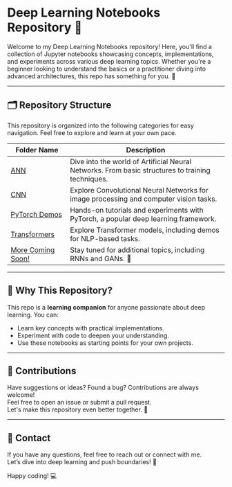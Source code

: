 # Deep Learning Notebooks Repository 📘

Welcome to my Deep Learning Notebooks repository! Here, you'll find a collection of Jupyter notebooks showcasing concepts, implementations, and experiments across various deep learning topics. Whether you're a beginner looking to understand the basics or a practitioner diving into advanced architectures, this repo has something for you. 🚀  

----

## 🗂️ Repository Structure  

This repository is organized into the following categories for easy navigation. Feel free to explore and learn at your own pace.  

| **Folder Name**                              | **Description**                                                                                       |  
|----------------------------------------------|-------------------------------------------------------------------------------------------------------|  
| [ANN](https://github.com/SHRISH01/Deep-Learning-Basics/tree/main/ANN)                | Dive into the world of Artificial Neural Networks. From basic structures to training techniques.       |  
| [CNN](https://github.com/SHRISH01/Deep-Learning-Basics/tree/main/CNN)                | Explore Convolutional Neural Networks for image processing and computer vision tasks.                  |  
| [PyTorch Demos](https://github.com/SHRISH01/Deep-Learning-Basics/tree/main/Pytorch)  | Hands-on tutorials and experiments with PyTorch, a popular deep learning framework.                   |  
| [Transformers](https://github.com/SHRISH01/Deep-Learning-Basics/tree/main/Transformers) | Explore Transformer models, including demos for NLP-based tasks.                                      |  
| [More Coming Soon!](#)                        | Stay tuned for additional topics, including RNNs and GANs. 🎉                                         |  


------------

## 🧠 Why This Repository?  

This repo is a **learning companion** for anyone passionate about deep learning. You can:  
- Learn key concepts with practical implementations.  
- Experiment with code to deepen your understanding.  
- Use these notebooks as starting points for your own projects.  

---

## 🤝 Contributions  

Have suggestions or ideas? Found a bug? Contributions are always welcome!  
Feel free to open an issue or submit a pull request.  
Let's make this repository even better together. 🌟  

---

## 📧 Contact  

If you have any questions, feel free to reach out or connect with me.  
Let’s dive into deep learning and push boundaries! 🚀  

Happy coding! 💻  
